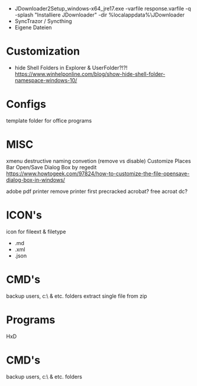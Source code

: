 - JDownloader2Setup_windows-x64_jre17.exe -varfile response.varfile -q -splash "Installiere JDownloader" -dir %localappdata%\JDownloader
- SyncTrazor / Syncthing
- Eigene Dateien

# Customization
- hide Shell Folders in Explorer & UserFolder?!?! https://www.winhelponline.com/blog/show-hide-shell-folder-namespace-windows-10/

# Configs
template folder for office programs

# MISC
xmenu
destructive naming convetion (remove vs disable)
Customize Places Bar Open/Save Dialog Box by regedit
	https://www.howtogeek.com/97824/how-to-customize-the-file-opensave-dialog-box-in-windows/

adobe pdf printer
	remove printer first
	precracked acrobat?
	free acroat dc?

# ICON's
icon for fileext & filetype
- .md
- .xml
- .json

# CMD's
backup  users, c:\ & etc. folders
extract single file from zip


# Programs
HxD

# CMD's
backup  users, c:\ & etc. folders
